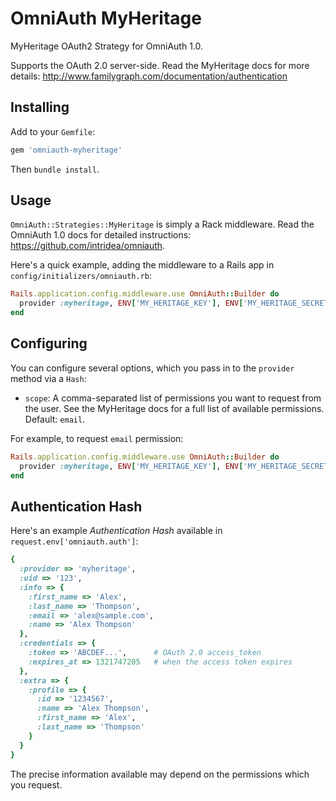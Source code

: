 # OmniAuth MyHeritage

MyHeritage OAuth2 Strategy for OmniAuth 1.0.

Supports the OAuth 2.0 server-side. Read the MyHeritage docs for more details: http://www.familygraph.com/documentation/authentication

## Installing

Add to your `Gemfile`:

```ruby
gem 'omniauth-myheritage'
```

Then `bundle install`.

## Usage

`OmniAuth::Strategies::MyHeritage` is simply a Rack middleware. Read the OmniAuth 1.0 docs for detailed instructions: https://github.com/intridea/omniauth.

Here's a quick example, adding the middleware to a Rails app in `config/initializers/omniauth.rb`:

```ruby
Rails.application.config.middleware.use OmniAuth::Builder do
  provider :myheritage, ENV['MY_HERITAGE_KEY'], ENV['MY_HERITAGE_SECRET']
end
```

## Configuring

You can configure several options, which you pass in to the `provider` method via a `Hash`:

* `scope`: A comma-separated list of permissions you want to request from the user. See the MyHeritage docs for a full list of available permissions. Default: `email`.

For example, to request `email` permission:
 
```ruby
Rails.application.config.middleware.use OmniAuth::Builder do
  provider :myheritage, ENV['MY_HERITAGE_KEY'], ENV['MY_HERITAGE_SECRET'], :scope => 'email'
end
```

## Authentication Hash

Here's an example *Authentication Hash* available in `request.env['omniauth.auth']`:

```ruby
{
  :provider => 'myheritage',
  :uid => '123',
  :info => {
    :first_name => 'Alex',
    :last_name => 'Thompson',
    :email => 'alex@sample.com',
    :name => 'Alex Thompson'
  },
  :credentials => {
    :token => 'ABCDEF...',      # OAuth 2.0 access_token
    :expires_at => 1321747205   # when the access token expires
  },
  :extra => {
    :profile => {
      :id => '1234567',
      :name => 'Alex Thompson',
      :first_name => 'Alex',
      :last_name => 'Thompson'
    }
  }
}
```

The precise information available may depend on the permissions which you request.
